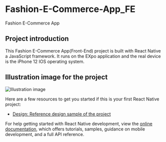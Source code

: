 # Fashion-E-Commerce-App_FE

Fashion E-Commerce App


## Project introduction

This Fashion E-Commerce App(Front-End) project is built with React Native a JavaScript framework. It runs on the EXpo application and the real device is the iPhone 12 IOS operating system.

## Illustration image for the project

![Illustration image](https://github.com/user-attachments/assets/b9f9c7ce-d8b7-4d74-a1d6-31a17bcb0373)

Here are a few resources to get you started if this is your first React Native project:

- [Design: Reference design sample of the project](https://dribbble.com/shots/24095196-Fashion-E-Commerce-App)


For help getting started with React Native development, view the
[online documentation](https://reactnative.dev/docs/tutorial), which offers tutorials,
samples, guidance on mobile development, and a full API reference.

